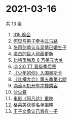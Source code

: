 # 2021-03-16

共 13 条

<!-- BEGIN ZHIHUSEARCH -->
<!-- 最后更新时间 Tue Mar 16 2021 12:08:39 GMT+0800 (China Standard Time) -->
1. [315 晚会](https://www.zhihu.com/search?q=315)
1. [何炅与男子牵手过马路](https://www.zhihu.com/search?q=何炅)
1. [张雨剑承认与吴倩已婚生子](https://www.zhihu.com/search?q=张雨剑吴倩)
1. [进击的巨人动画更新](https://www.zhihu.com/search?q=进击的巨人)
1. [比特币触及 6 万美元大关](https://www.zhihu.com/search?q=比特币)
1. [iG 2:0 TT 晋级季后赛](https://www.zhihu.com/search?q=ig)
1. [《少年的你》入围奥斯卡](https://www.zhihu.com/search?q=少年的你)
1. [《吐槽大会》第五季第七期](https://www.zhihu.com/search?q=吐槽大会)
1. [滴滴司机开车冲撞乘客](https://www.zhihu.com/search?q=滴滴)
1. [沙尘暴](https://www.zhihu.com/search?q=沙尘暴)
1. [电影《阿凡达》重映](https://www.zhihu.com/search?q=阿凡达)
1. [格莱美获奖名单揭晓](https://www.zhihu.com/search?q=格莱美)
1. [王子文承认已育有一子](https://www.zhihu.com/search?q=王子文)
<!-- END ZHIHUSEARCH -->
